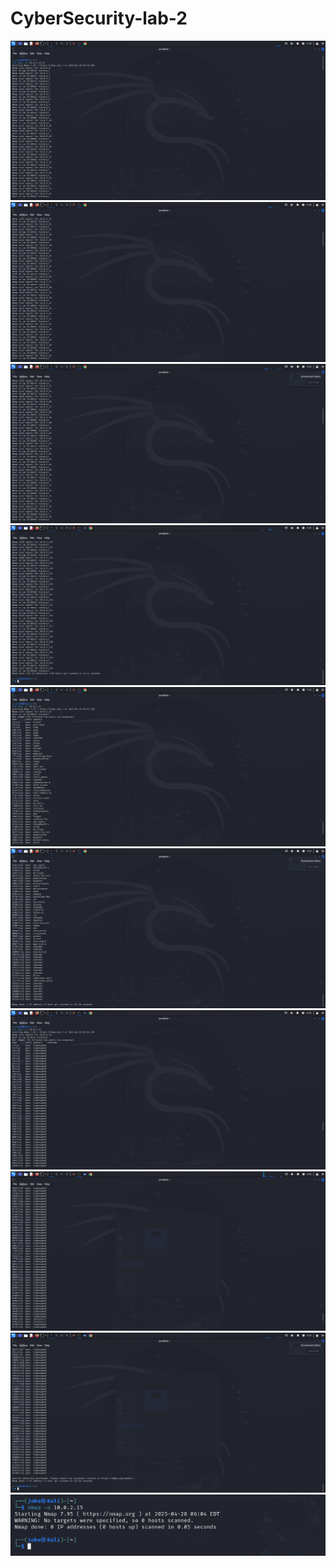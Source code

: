 # CyberSecurity-lab-2
![image alt](https://github.com/AlizadaUlvi/CyberSecurity-lab-2/blob/defaf2fb267f6192abacba10740ae61c0aad4bde/Ping%20Scan/nmap%20-sn%20target%20ip.jpg)
![image alt](https://github.com/AlizadaUlvi/CyberSecurity-lab-2/blob/813fedc14fa7bc7837e86f35aaff86b5b211a748/Ping%20Scan/nmap%20-sn%20target%20ip%20(2).jpg)
![image alt](https://github.com/AlizadaUlvi/CyberSecurity-lab-2/blob/f75ff30a69f75657757d56bb241b9a556ac6d707/Ping%20Scan/nmap%20-sn%20target%20ip%20(3).jpg)
![image alt](https://github.com/AlizadaUlvi/CyberSecurity-lab-2/blob/e6d528b1f6afa8d0e77e77279e8f260dd33d7067/Ping%20Scan/nmap%20-sn%20target%20ip%20(4).jpg)
![image alt](https://github.com/AlizadaUlvi/CyberSecurity-lab-2/blob/a0accbed947b62b551c48ffdb6d5659af14db152/TCP%20SYN%20Scan/nmap%20-sS%20target%20ip.jpg)
![image alt](https://github.com/AlizadaUlvi/CyberSecurity-lab-2/blob/426faf323bd8b4bd219f6b0537223ed7b8befde3/TCP%20SYN%20Scan/nmap%20-sS%20target%20ip%20(1).jpg)
![image alt](https://github.com/AlizadaUlvi/CyberSecurity-lab-2/blob/adf07e603acac6ba721a9d137b47d6d0e49ba418/service%20and%20version%20info/nmap%20-sV%20target%20ip.jpg)
![image alt](https://github.com/AlizadaUlvi/CyberSecurity-lab-2/blob/7569218220a8d014558cd9e3c51f5e0ee8e5196d/service%20and%20version%20info/nmap%20-sV%20target%20ip%20(2).jpg)
![image alt](https://github.com/AlizadaUlvi/CyberSecurity-lab-2/blob/7e8d776c9c877315ed819da20e284f55600e88b9/service%20and%20version%20info/nmap%20-sV%20target%20ip%20(1).jpg)
![image alt](https://github.com/AlizadaUlvi/CyberSecurity-lab-2/blob/d243326010ab25c3c13fad38b48616e5e7bc1d7f/OS%20detection/nmap%20-o%20target%20ip.jpg)


